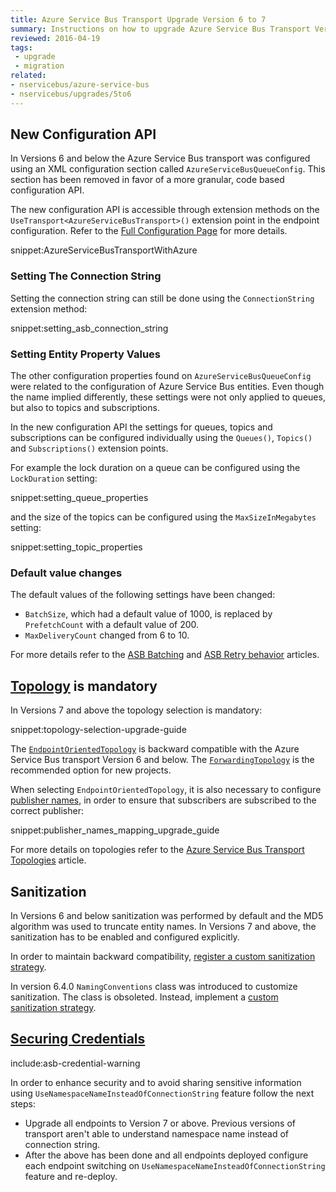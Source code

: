 ```yaml
---
title: Azure Service Bus Transport Upgrade Version 6 to 7
summary: Instructions on how to upgrade Azure Service Bus Transport Version 6 to 7.
reviewed: 2016-04-19
tags:
 - upgrade
 - migration
related:
- nservicebus/azure-service-bus
- nservicebus/upgrades/5to6
---
```



## New Configuration API

In Versions 6 and below the Azure Service Bus transport was configured using an XML configuration section called `AzureServiceBusQueueConfig`. This section has been removed in favor of a more granular, code based configuration API.

The new configuration API is accessible through extension methods on the `UseTransport<AzureServiceBusTransport>()` extension point in the endpoint configuration. Refer to the [Full Configuration Page](/nservicebus/azure-service-bus/configuration/full.md) for more details.

snippet:AzureServiceBusTransportWithAzure


### Setting The Connection String

Setting the connection string can still be done using the `ConnectionString` extension method:

snippet:setting_asb_connection_string


### Setting Entity Property Values

The other configuration properties found on `AzureServiceBusQueueConfig` were related to the configuration of Azure Service Bus entities. Even though the name implied differently, these settings were not only applied to queues, but also to topics and subscriptions.

In the new configuration API the settings for queues, topics and subscriptions can be configured individually using the `Queues()`, `Topics()` and `Subscriptions()` extension points.

For example the lock duration on a queue can be configured using the `LockDuration` setting:

snippet:setting_queue_properties

and the size of the topics can be configured using the `MaxSizeInMegabytes` setting:

snippet:setting_topic_properties


### Default value changes

The default values of the following settings have been changed:

 * `BatchSize`, which had a default value of 1000, is replaced by `PrefetchCount` with a default value of 200.
 * `MaxDeliveryCount` changed from 6 to 10.

For more details refer to the [ASB Batching](/nservicebus/azure-service-bus/batching.md) and [ASB Retry behavior](/nservicebus/azure-service-bus/retries.md) articles.

## [Topology](/nservicebus/azure-service-bus/topologies/) is mandatory

In Versions 7 and above the topology selection is mandatory:

snippet:topology-selection-upgrade-guide

The [`EndpointOrientedTopology`](/nservicebus/azure-service-bus/topologies/#version-7-and-above-endpoint-oriented-topology)  is backward compatible with the Azure Service Bus transport Version 6 and below. The [`ForwardingTopology`](/nservicebus/azure-service-bus/topologies/#version-7-and-above-forwarding-topology) is the recommended option for new projects.

When selecting `EndpointOrientedTopology`, it is also necessary to configure [publisher names](/nservicebus/azure-service-bus/publisher-names-configuration.md), in order to ensure that subscribers are subscribed to the correct publisher:

snippet:publisher_names_mapping_upgrade_guide

For more details on topologies refer to the [Azure Service Bus Transport Topologies](/nservicebus/azure-service-bus/topologies/) article.

## Sanitization

In Versions 6 and below sanitization was performed by default and the MD5 algorithm was used to truncate entity names. In Versions 7 and above, the sanitization has to be enabled and configured explicitly.

In order to maintain backward compatibility, [register a custom sanitization strategy](/nservicebus/azure-service-bus/sanitization.md#backward-compatibility-with-versions-6-and-below).

In version 6.4.0 `NamingConventions` class was introduced to customize sanitization. The class is obsoleted. Instead, implement a [custom sanitization strategy](/nservicebus/azure-service-bus/sanitization.md#version-7-and-above).


## [Securing Credentials](/nservicebus/azure-service-bus/securing-connection-strings.md)

include:asb-credential-warning

In order to enhance security and to avoid sharing sensitive information using `UseNamespaceNameInsteadOfConnectionString` feature follow the next steps:

 * Upgrade all endpoints to Version 7 or above. Previous versions of transport aren't able to understand namespace name instead of connection string.
 * After the above has been done and all endpoints deployed configure each endpoint switching on `UseNamespaceNameInsteadOfConnectionString` feature and re-deploy.